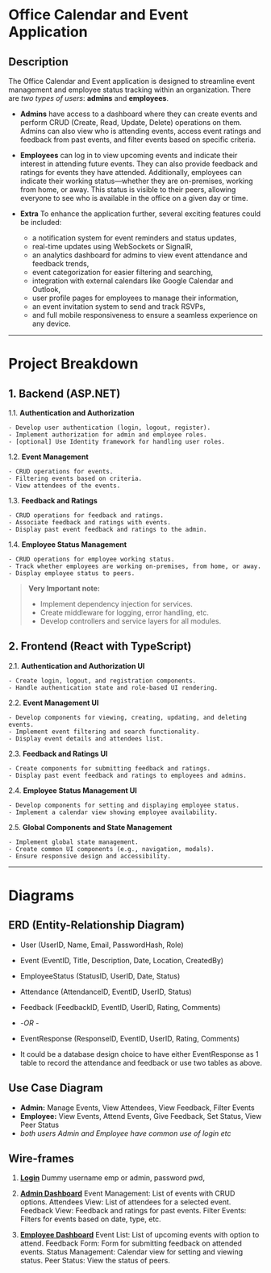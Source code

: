 # Office Calendar and Event Application 

## Description
The Office Calendar and Event application is designed to streamline event management and employee status tracking within an organization. 
There are *two types of users*: **admins** and **employees**. 
- **Admins** have access to a dashboard where they can create events and perform CRUD (Create, Read, Update, Delete) operations on them. Admins can also view who is attending events, access event ratings and feedback from past events, and filter events based on specific criteria.

- **Employees** can log in to view upcoming events and indicate their interest in attending future events. They can also provide feedback and ratings for events they have attended. Additionally, employees can indicate their working status—whether they are on-premises, working from home, or away. This status is visible to their peers, allowing everyone to see who is available in the office on a given day or time.

- **Extra** To enhance the application further, several exciting features could be included: 
    - a notification system for event reminders and status updates, 
    - real-time updates using WebSockets or SignalR, 
    - an analytics dashboard for admins to view event attendance and feedback trends, 
    - event categorization for easier filtering and searching, 
    - integration with external calendars like Google Calendar and Outlook, 
    - user profile pages for employees to manage their information, 
    - an event invitation system to send and track RSVPs, 
    - and full mobile responsiveness to ensure a seamless experience on any device.

----

# Project Breakdown

## 1. Backend (ASP.NET)

1.1. **Authentication and Authorization**

    - Develop user authentication (login, logout, register).
    - Implement authorization for admin and employee roles.
    - [optional] Use Identity framework for handling user roles.

1.2. **Event Management**

    - CRUD operations for events.
    - Filtering events based on criteria.
    - View attendees of the events.

1.3. **Feedback and Ratings**

    - CRUD operations for feedback and ratings.
    - Associate feedback and ratings with events.
    - Display past event feedback and ratings to the admin.

1.4. **Employee Status Management**

    - CRUD operations for employee working status.
    - Track whether employees are working on-premises, from home, or away.
    - Display employee status to peers.

> **Very Important note:**
>    - Implement dependency injection for services.
>    - Create middleware for logging, error handling, etc.
>    - Develop controllers and service layers for all modules.

## 2. Frontend (React with TypeScript)

2.1.  **Authentication and Authorization UI**

    - Create login, logout, and registration components.
    - Handle authentication state and role-based UI rendering.

2.2.  **Event Management UI**

    - Develop components for viewing, creating, updating, and deleting events.
    - Implement event filtering and search functionality.
    - Display event details and attendees list.

2.3. **Feedback and Ratings UI**

    - Create components for submitting feedback and ratings.
    - Display past event feedback and ratings to employees and admins.
    
2.4. **Employee Status Management UI**

    - Develop components for setting and displaying employee status.
    - Implement a calendar view showing employee availability.

2.5. **Global Components and State Management**

    - Implement global state management.
    - Create common UI components (e.g., navigation, modals).
    - Ensure responsive design and accessibility.

----

# Diagrams

## ERD (Entity-Relationship Diagram)

- User (UserID, Name, Email, PasswordHash, Role)
- Event (EventID, Title, Description, Date, Location, CreatedBy)
- EmployeeStatus (StatusID, UserID, Date, Status)

- Attendance (AttendanceID, EventID, UserID, Status)
- Feedback (FeedbackID, EventID, UserID, Rating, Comments)
- -*OR* -
- EventResponse (ResponseID, EventID, UserID, Rating, Comments)
* It could be a database design choice to have either EventResponse as 1 table to record the attendance and feedback or use two tables as above.

## Use Case Diagram

- **Admin:** Manage Events, View Attendees, View Feedback, Filter Events
- **Employee:** View Events, Attend Events, Give Feedback, Set Status, View Peer Status
- *both users Admin and Employee have common use of login etc*

## Wire-frames

1. [**Login**](https://htmlpreview.github.io/?https://github.com/hogeschool/webdev-semester/blob/main/24-25/Project%20Ideas/Office%20Calendar/WireFrame/index.html) Dummy username emp or admin, password pwd, 

2. [**Admin Dashboard**](https://htmlpreview.github.io/?https://github.com/hogeschool/webdev-semester/blob/main/24-25/Project%20Ideas/Office%20Calendar/WireFrame/admin-dashboard.html)
Event Management: List of events with CRUD options.
Attendees View: List of attendees for a selected event.
Feedback View: Feedback and ratings for past events.
Filter Events: Filters for events based on date, type, etc.

3. [**Employee Dashboard**](https://htmlpreview.github.io/?https://github.com/hogeschool/webdev-semester/blob/main/24-25/Project%20Ideas/Office%20Calendar/WireFrame/employee-dashboard.html)
Event List: List of upcoming events with option to attend.
Feedback Form: Form for submitting feedback on attended events.
Status Management: Calendar view for setting and viewing status.
Peer Status: View the status of peers.

